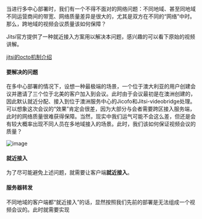 

当进行多中心部署时，我们有一个不得不面对的网络问题：不同地域、甚至同地域不同运营商间的带宽、网络质量差异是很大的，尤其是双方在不同的“网络”中时。那么，跨地域的视频会议质量该如何保障？

Jitsi官方提供了一种就近接入方案用以解决本问题，感兴趣的可以看下原始的视频讲解。

[jitsi的octo机制介绍](https://www.youtube.com/watch?v=32CpoFGKHM8)

#### 要解决的问题

在多中心部署的情况下，设想一种最极端的场景，一个位于澳大利亚的用户创建会议并邀请了三个位于北美的客户加入到会议。此时由于会议最初是在澳洲创建的，因此默认就近分配、接入到位于澳洲服务中心的Jicofo和Jitsi-videobridge处理。可以想象这次会议的“效果”肯定会很差，因为大部分与会者需要跨区接入服务端，此时的网络质量很难获得保障。当然，现实中我们运气可能不会这么差，但还是会有较大概率出现不同人员在多地域接入的场景。此时，我们该如何保证视频会议的质量？

![image](https://user-images.githubusercontent.com/1132482/48347387-188c8280-e6b9-11e8-880b-09db600a77e4.png)



#### 就近接入

为了尽可能避免上述问题，就需要让客户端**就近接入**。

#### 服务器转发

不同地域的客户端都“就近接入”的话，显然按照我们先前的部署是无法组成一个视频会议的。此时就需要实现